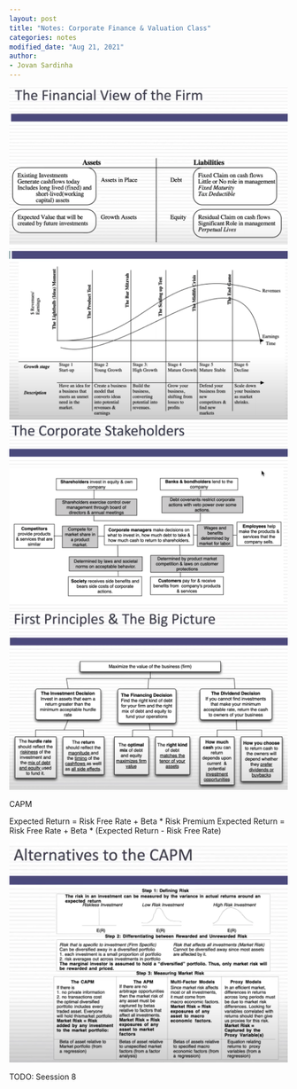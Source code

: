 ```yaml
---
layout: post
title: "Notes: Corporate Finance & Valuation Class"
categories: notes
modified_date: "Aug 21, 2021"
author:
- Jovan Sardinha
---
```



<div style="text-align: center">
  <img src="/assets/post_assets/corporate-finance/financial_view_of_firm.png"/>
</div>


<div style="text-align: center">
  <img src="/assets/post_assets/corporate-finance/stages_of_firm.png"/>
</div>


<div style="text-align: center">
  <img src="/assets/post_assets/corporate-finance/corporate_stakeholders.png"/>
</div>

<div style="text-align: center">
  <img src="/assets/post_assets/corporate-finance/big_picture.png"/>
</div>


CAPM

Expected Return = Risk Free Rate + Beta * Risk Premium
Expected Return = Risk Free Rate + Beta * (Expected Return - Risk Free Rate)

<div style="text-align: center">
  <img src="/assets/post_assets/corporate-finance/asset_pricing_models.png"/>
</div>

TODO: Seession 8